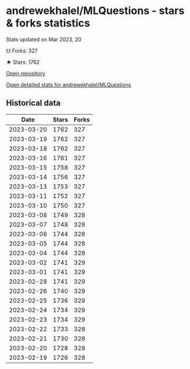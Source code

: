 # andrewekhalel/MLQuestions - stars & forks statistics

Stats updated on Mar 2023, 20

☋ Forks: 327

★ Stars: 1762

[Open repository](https://github.com/andrewekhalel/MLQuestions)

[Open detailed stats for andrewekhalel/MLQuestions](https://reviewgithub.com/rep/andrewekhalel/MLQuestions)

## Historical data
| Date | Stars | Forks |
|------|-------|-------|
| 2023-03-20 | 1762 | 327 | 
| 2023-03-19 | 1762 | 327 | 
| 2023-03-18 | 1762 | 327 | 
| 2023-03-16 | 1761 | 327 | 
| 2023-03-15 | 1758 | 327 | 
| 2023-03-14 | 1756 | 327 | 
| 2023-03-13 | 1753 | 327 | 
| 2023-03-11 | 1752 | 327 | 
| 2023-03-10 | 1750 | 327 | 
| 2023-03-08 | 1749 | 328 | 
| 2023-03-07 | 1748 | 328 | 
| 2023-03-06 | 1744 | 328 | 
| 2023-03-05 | 1744 | 328 | 
| 2023-03-04 | 1744 | 328 | 
| 2023-03-02 | 1741 | 329 | 
| 2023-03-01 | 1741 | 329 | 
| 2023-02-28 | 1741 | 329 | 
| 2023-02-26 | 1740 | 329 | 
| 2023-02-25 | 1736 | 329 | 
| 2023-02-24 | 1734 | 329 | 
| 2023-02-23 | 1734 | 329 | 
| 2023-02-22 | 1733 | 328 | 
| 2023-02-21 | 1730 | 328 | 
| 2023-02-20 | 1728 | 328 | 
| 2023-02-19 | 1726 | 328 | 

